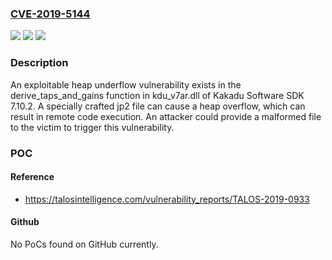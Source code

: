 ### [CVE-2019-5144](https://cve.mitre.org/cgi-bin/cvename.cgi?name=CVE-2019-5144)
![](https://img.shields.io/static/v1?label=Product&message=Kakadu%20Software&color=blue)
![](https://img.shields.io/static/v1?label=Version&message=SDK%207.10.2%20-%20Windows%20&color=brightgreen)
![](https://img.shields.io/static/v1?label=Vulnerability&message=CWE-191%3A%20Integer%20Underflow%20(Wrap%20or%20Wraparound)&color=brightgreen)

### Description

An exploitable heap underflow vulnerability exists in the derive_taps_and_gains function in kdu_v7ar.dll of Kakadu Software SDK 7.10.2. A specially crafted jp2 file can cause a heap overflow, which can result in remote code execution. An attacker could provide a malformed file to the victim to trigger this vulnerability.

### POC

#### Reference
- https://talosintelligence.com/vulnerability_reports/TALOS-2019-0933

#### Github
No PoCs found on GitHub currently.

